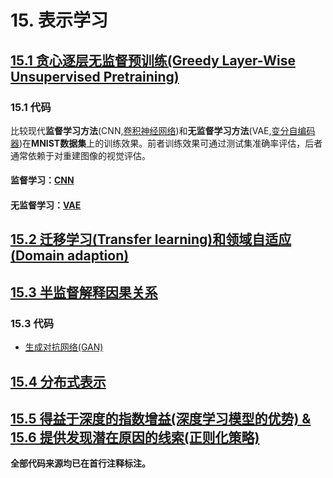 # 15. 表示学习

## [15.1 贪心逐层无监督预训练(Greedy Layer-Wise Unsupervised Pretraining)](./note/src/15.表示学习.md#151-贪心逐层无监督预训练greedy-layer-wise-unsupervised-pretraining)

### 15.1 代码

比较现代**监督学习方法**(CNN,[卷积神经网络](https://zh.wikipedia.org/zh-sg/%E5%8D%B7%E7%A7%AF%E7%A5%9E%E7%BB%8F%E7%BD%91%E7%BB%9C))和**无监督学习方法**(VAE,[变分自编码器](https://zh.wikipedia.org/wiki/%E5%8F%98%E5%88%86%E8%87%AA%E7%BC%96%E7%A0%81%E5%99%A8))在**MNIST数据集**上的训练效果。前者训练效果可通过测试集准确率评估，后者通常依赖于对重建图像的视觉评估。

#### 监督学习：[CNN](./code/MNIST_CNN.py)

#### 无监督学习：[VAE](./code/MNIST_Variational_AutoEncoder.py)

## [15.2 迁移学习(Transfer learning)和领域自适应(Domain adaption)](./note/src/15.表示学习.md#152-迁移学习transfer-learning和领域自适应domain-adaption)

## [15.3 半监督解释因果关系](./note/src/15.表示学习.md#153-半监督解释因果关系)

### 15.3 代码

- [生成对抗网络(GAN)](./code/GAN.py)

## [15.4 分布式表示](./note/src/15.表示学习.md#154-分布式表示)

## [15.5 得益于深度的指数增益(深度学习模型的优势) & 15.6 提供发现潜在原因的线索(正则化策略)](./note/src/15.表示学习.md#155-得益于深度的指数增益深度学习模型的优势--156-提供发现潜在原因的线索线索正则化策略)

**全部代码来源均已在首行注释标注。**
